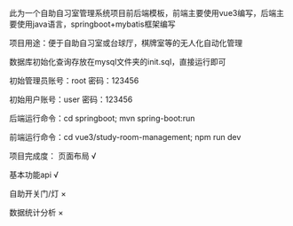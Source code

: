 此为一个自助自习室管理系统项目前后端模板，前端主要使用vue3编写，后端主要使用java语言，springboot+mybatis框架编写

项目用途：便于自助自习室或台球厅，棋牌室等的无人化自动化管理

数据库初始化查询存放在mysql文件夹的init.sql，直接运行即可

初始管理员账号：root 密码：123456

初始用户账号：user 密码：123456

后端运行命令：cd springboot; mvn spring-boot:run

前端运行命令：cd vue3/study-room-management; npm run dev

项目完成度：
页面布局 √ 

基本功能api √

自助开关门/灯 × 

数据统计分析 ×
